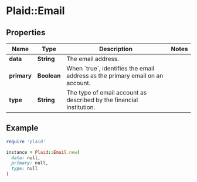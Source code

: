 # Plaid::Email

## Properties

| Name | Type | Description | Notes |
| ---- | ---- | ----------- | ----- |
| **data** | **String** | The email address. |  |
| **primary** | **Boolean** | When &#x60;true&#x60;, identifies the email address as the primary email on an account. |  |
| **type** | **String** | The type of email account as described by the financial institution. |  |

## Example

```ruby
require 'plaid'

instance = Plaid::Email.new(
  data: null,
  primary: null,
  type: null
)
```

